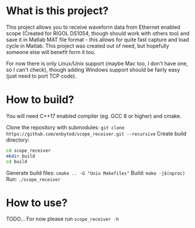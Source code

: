 # What is this project?

This project allows you to receive waveform data from Ethernet enabled scope (Created for RIGOL DS1054, though should work with others too) and save it in Matlab MAT file format - this allows for quite fast capture and load cycle in Matlab. This project was created out of need, but hopefully someone else will benefit form it too.

For now there is only Linux/Unix support (maybe Mac too, I don't have one, so I can't check), though adding Windows support should be fairly easy (just need to port TCP code).

# How to build?

You will need C++17 enabled compiler (eg. GCC 8 or higher) and cmake.

Clone the repository with submodules: `git clone https://github.com/enbyted/scope_receiver.git --recursive`
Create build directory:
```bash
cd scope_receiver
mkdir build
cd build
```
Generate build files: `cmake .. -G "Unix Makefiles"`
Build: `make -j$(nproc)`
Run: `./scope_receiver`

# How to use?

TODO...
For now please run `scope_receiver -h`
